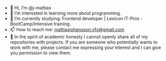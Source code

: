 - 👋 Hi, I’m @j-mattias
- 👀 I’m interested in learning more about programming.
- 🌱 I’m currently studying: Frontend developer | Lexicon IT-Pros - BootCamp/Intensive training.
- 📫 How to reach me: mattiasjohansson.vfx@gmail.com
- 🚨 In the spirit of academic honesty I cannot openly share all of my repositories with projects. If you are someone who potentially wants to work with me, please contact me expressing your interest and I can give you permission to view them.

<!---
j-mattias/j-mattias is a ✨ special ✨ repository because its `README.md` (this file) appears on your GitHub profile.
You can click the Preview link to take a look at your changes.
--->
